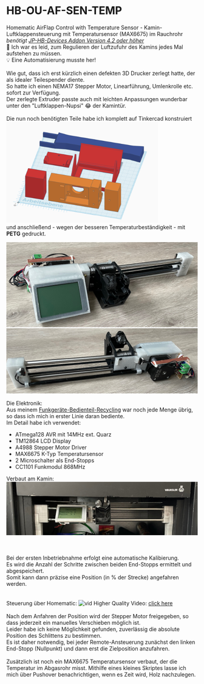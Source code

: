 # HB-OU-AF-SEN-TEMP

Homematic AirFlap Control with Temperature Sensor - Kamin-Luftklappensteuerung mit Temperatursensor (MAX6675) im Rauchrohr<br/>
_benötigt [JP-HB-Devices Addon Version 4.2 oder höher](https://github.com/jp112sdl/JP-HB-Devices-addon/releases)_
<br/>
😤 Ich war es leid, zum Regulieren der Luftzufuhr des Kamins jedes Mal aufstehen zu müssen.<br/>
💡 Eine Automatisierung musste her!<br/><br/>
Wie gut, dass ich erst kürzlich einen defekten 3D Drucker zerlegt hatte, der als idealer Teilespender diente.<br/>
So hatte ich einen NEMA17 Stepper Motor, Linearführung, Umlenkrolle etc. sofort zur Verfügung.<br/>
Der zerlegte Extruder passte auch mit leichten Anpassungen wunderbar unter den "Luftklappen-Nupsi" 😂 der Kamintür.<br/>
<br/>
Die nun noch benötigten Teile habe ich komplett auf Tinkercad konstruiert <br/>
<img src= "Images/tinkercad.png" width="400" /><br/>
und anschließend - wegen der besseren Temperaturbeständigkeit - mit **PETG** gedruckt.

![B1](Images/IMG_2078.jpeg)
![B2](Images/IMG_2079.jpeg)


Die Elektronik:<br/>
Aus meinem [Funkgeräte-Bedienteil-Recycling](https://homematic-forum.de/forum/viewtopic.php?f=76&t=61693&p=610949#p610949) war noch jede Menge übrig, so dass ich mich in erster Linie daran bediente.<br/>
Im Detail habe ich verwendet:<br/>
- ATmega128 AVR mit 14MHz ext. Quarz
- TM12864 LCD Display
- A4988 Stepper Motor Driver
- MAX6675 K-Typ Temperatursensor
- 2 Microschalter als End-Stopps
- CC1101 Funkmodul 868MHz



Verbaut am Kamin:
![B3](Images/IMG_2085.jpeg)

<br/><br/>
Bei der ersten Inbetriebnahme erfolgt eine automatische Kalibierung.<br/>
Es wird die Anzahl der Schritte zwischen beiden End-Stopps ermittelt und abgespeichert.<br/>
Somit kann dann präzise eine Position (in % der Strecke) angefahren werden.<br/>
<br/><br/>
Steuerung über Homematic:
![vid](Images/IMG_2086.gif)
Higher Quality Video: [click here](https://github.com/jp112sdl/HB-OU-AF-SEN-TEMP/raw/master/Images/IMG_2086.mov)
<br/>
<br/>
Nach dem Anfahren der Position wird der Stepper Motor freigegeben, so dass jederzeit ein manuelles Verschieben möglich ist.<br/>
Leider habe ich keine Möglichkeit gefunden, zuverlässig die absolute Position des Schlittens zu bestimmen.<br/>
Es ist daher notwendig, bei jeder Remote-Ansteuerung zunächst den linken End-Stopp (Nullpunkt) und dann erst die Zielposition anzufahren.
<br/>
<br/>
Zusätzlich ist noch ein MAX6675 Temperatursensor verbaut, der die Temperatur im Abgasrohr misst.
Mithilfe eines kleines Skriptes lasse ich mich über Pushover benachrichtigen, wenn es Zeit wird, Holz nachzulegen.

